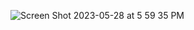 ![Screen Shot 2023-05-28 at 5 59 35 PM](https://github.com/arul-aravinthan/Flight-Fare-Prediction/assets/20894323/6297c903-3127-43a3-a775-8e825be3f030)

